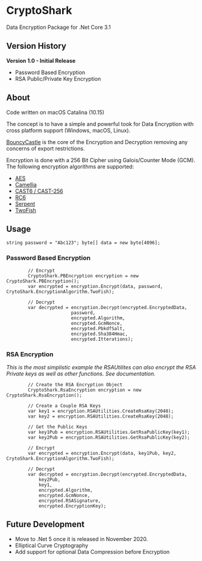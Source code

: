 # CryptoShark
Data Encryption Package for .Net Core 3.1

## Version History
**Version 1.0 - Initial Release**

* Password Based Encryption
* RSA Public/Private Key Encryption

## About
Code written on macOS Catalina (10.15)

The concept is to have a simple and powerful took for Data Encryption with cross platform support (Windows, macOS, Linux).  

[BouncyCastle](https://www.bouncycastle.org) is the core of the Encryption and Decryption removing any concerns of export restrictions. 

Encryption is done with a 256 Bit Cipher using Galois/Counter Mode (GCM).  The following encryption algorithms are supported:

* [AES](https://en.wikipedia.org/wiki/Advanced_Encryption_Standard)
* [Camellia](https://en.wikipedia.org/wiki/Camellia_(cipher))
* [CAST6 / CAST-256](https://en.wikipedia.org/wiki/CAST-256)
* [RC6](https://en.wikipedia.org/wiki/RC6)
* [Serpent](https://en.wikipedia.org/wiki/Serpent_(cipher))
* [TwoFish](https://en.wikipedia.org/wiki/Twofish)
             
## Usage
`string password = "Abc123";
byte[] data = new byte[4096];`

### Password Based Encryption

            // Encrypt
            CryptoShark.PBEncryption encryption = new CryptoShark.PBEncryption();
            var encrypted = encryption.Encrypt(data, password, CrytoShark.EncryptionAlgorithm.TwoFish);

            // Decrypt
            var decrypted = encryption.Decrypt(encrypted.EncryptedData,
                            password,
                            encrypted.Algorithm,
                            encrypted.GcmNonce,
                            encrypted.PbkdfSalt,
                            encrypted.Sha384Hmac,
                            encrypted.Itterations);


### RSA Encryption
*This is the most simplistic example the RSAUtilites can also encrypt the RSA Private keys as well as other functions.  See documentation.*


            // Create the RSA Encryption Object
            CryptoShark.RsaEncryption encryption = new CryptoShark.RsaEncryption();

            // Create a Couple RSA Keys
            var key1 = encryption.RSAUtilities.CreateRsaKey(2048);
            var key2 = encryption.RSAUtilities.CreateRsaKey(2048);

            // Get the Public Keys
            var key1Pub = encryption.RSAUtilities.GetRsaPublicKey(key1);
            var key2Pub = encryption.RSAUtilities.GetRsaPublicKey(key2);

            // Encrypt
            var encrypted = encryption.Encrypt(data, key1Pub, key2, CrytoShark.EncryptionAlgorithm.TwoFish);

            // Decrypt
            var decrypted = encryption.Decrypt(encrypted.EncryptedData,
                key2Pub,
                key1,
                encrypted.Algorithm,
                encrypted.GcmNonce,
                encrypted.RSASignature,
                encrypted.EncryptionKey);


                
## Future Development        
* Move to .Net 5 once it is released in November 2020.  
* Elliptical Curve Cryptography
* Add support for optional Data Compression before Encryption        
                
                